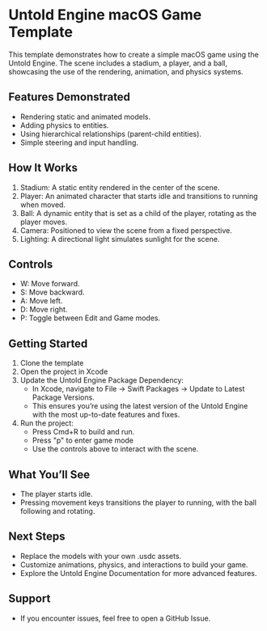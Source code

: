 # Untold Engine macOS Game Template

This template demonstrates how to create a simple macOS game using the Untold Engine. The scene includes a stadium, a player, and a ball, showcasing the use of the rendering, animation, and physics systems.

## Features Demonstrated

- Rendering static and animated models.
- Adding physics to entities.
- Using hierarchical relationships (parent-child entities).
- Simple steering and input handling.

## How It Works

1. Stadium: A static entity rendered in the center of the scene.
2. Player: An animated character that starts idle and transitions to running when moved.
3. Ball: A dynamic entity that is set as a child of the player, rotating as the player moves.
4. Camera: Positioned to view the scene from a fixed perspective.
5. Lighting: A directional light simulates sunlight for the scene.

## Controls

- W: Move forward.
- S: Move backward.
- A: Move left.
- D: Move right.
- P: Toggle between Edit and Game modes.

## Getting Started

1. Clone the template
2. Open the project in Xcode
3. Update the Untold Engine Package Dependency:
	- In Xcode, navigate to File → Swift Packages → Update to Latest Package Versions.
	- This ensures you’re using the latest version of the Untold Engine with the most up-to-date features and fixes.
4. Run the project:
	- Press Cmd+R to build and run.
	- Press "p" to enter game mode
	- Use the controls above to interact with the scene.

## What You’ll See

- The player starts idle.
- Pressing movement keys transitions the player to running, with the ball following and rotating.

## Next Steps

- Replace the models with your own .usdc assets.
- Customize animations, physics, and interactions to build your game.
- Explore the Untold Engine Documentation for more advanced features.

## Support

- If you encounter issues, feel free to open a GitHub Issue.